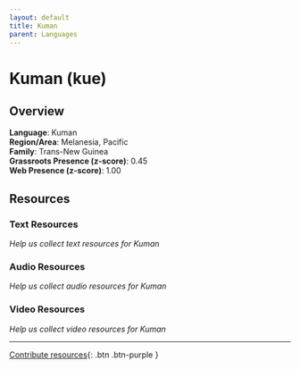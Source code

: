 ```yaml
---
layout: default
title: Kuman
parent: Languages
---
```


# Kuman (kue)

## Overview

**Language**: Kuman  
**Region/Area**: Melanesia, Pacific  
**Family**: Trans-New Guinea  
**Grassroots Presence (z-score)**: 0.45  
**Web Presence (z-score)**: 1.00  

## Resources

### Text Resources
*Help us collect text resources for Kuman*

### Audio Resources
*Help us collect audio resources for Kuman*

### Video Resources
*Help us collect video resources for Kuman*

---

[Contribute resources](https://forms.office.com/e/1SfLJx3u1r){: .btn .btn-purple }
